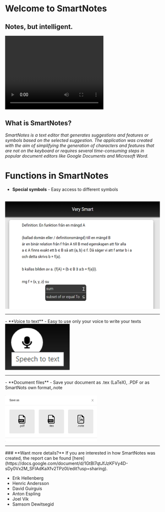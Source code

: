 # Welcome to SmartNotes
## Notes, but intelligent.


  <head>
    <link rel="stylesheet" type="text/css" href="/main.css">
  </head>

<video width="320" height="240" controls>
  <source type="video/mp4" src="https://robocop79.github.io/Websiteland//Twitter/FLT.mp4">
</video>

## What is SmartNotes?
_SmartNotes is a text editor that generates suggestions and features or symbols based on the selected suggestion. The application was created with the aim of simplifying the generation of characters and features that are not on the keyboard or requires several time-consuming steps in popular document editors like Google Documents and Microsoft Word._

# **Functions in SmartNotes**
- **Special symbols** - Easy access to different symbols 
<br>
<img src="autoGenerate.png" class="img-responsive" alt="" width="550" height="350">
<hr>
- **Voice to text** - Easy to use only your voice to write your texts
<br> <img src="speechToText.png" class="img-responsive" alt="" width="210" height="150">
<hr>
- **Document files** - Save your document as .tex (LaTeX), .PDF or as SmartNots own format,.note <br>
<br>
<img src="saveSmartNotes.png" class="img-responsive" alt="" width="300" height="150" align="center">
<hr>
### **Want more details?**
If you are interested in how SmartNotes was created, the report can be found [here](https://docs.google.com/document/d/1GtBl7qtJfJzKFVy4D-sDy0Vx2M_SFIAdKaXfv2TPz0I/edit?usp=sharing).

<footer>
    	<ul>
        	<li>Erik Hellenberg</li>
            	<li>Henric Andersson</li>
            	<li>David Guirguis</li>
            	<li>Anton Espling</li>
		<li>Joel Vik</li>
            	<li>Samsom Dewitsegid</li>
	</ul>
    </footer>
